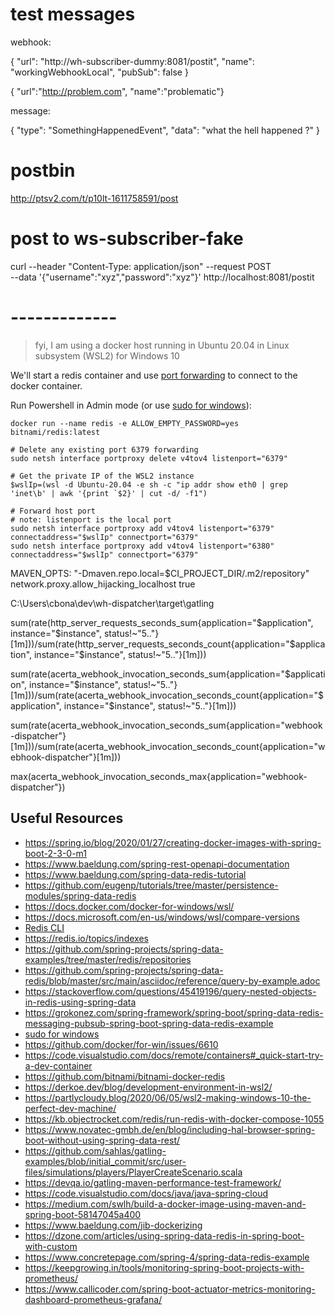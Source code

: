 # test messages

webhook:

{
  "url": "http://wh-subscriber-dummy:8081/postit",
  "name": "workingWebhookLocal",
  "pubSub": false
}

{ "url":"http://problem.com", "name":"problematic"}

message:

{
  "type": "SomethingHappenedEvent",
  "data": "what the hell happened ?"
}

# postbin

http://ptsv2.com/t/p10lt-1611758591/post


# post to ws-subscriber-fake
curl --header "Content-Type: application/json" --request POST \
--data '{"username":"xyz","password":"xyz"}' http://localhost:8081/postit

# -------------

> fyi, I am using a docker host running in Ubuntu 20.04 in Linux subsystem (WSL2) for Windows 10

We'll start a redis container and use [port forwarding](https://ibmimedia.com/blog/258/how-to-use-netsh-to-configure-port-forwarding-on-windows) to connect to the docker container.

Run Powershell in Admin mode (or use [sudo for windows](http://blog.lukesampson.com/sudo-for-windows)):

```shell
docker run --name redis -e ALLOW_EMPTY_PASSWORD=yes bitnami/redis:latest

# Delete any existing port 6379 forwarding
sudo netsh interface portproxy delete v4tov4 listenport="6379" 

# Get the private IP of the WSL2 instance
$wslIp=(wsl -d Ubuntu-20.04 -e sh -c "ip addr show eth0 | grep 'inet\b' | awk '{print `$2}' | cut -d/ -f1") 

# Forward host port
# note: listenport is the local port 
sudo netsh interface portproxy add v4tov4 listenport="6379" connectaddress="$wslIp" connectport="6379"
sudo netsh interface portproxy add v4tov4 listenport="6380" connectaddress="$wslIp" connectport="6379"
```

MAVEN_OPTS: "-Dmaven.repo.local=$CI_PROJECT_DIR/.m2/repository"
network.proxy.allow_hijacking_localhost  true


C:\Users\cbona\dev\wh-dispatcher\target\gatling


sum(rate(http_server_requests_seconds_sum{application="$application", instance="$instance", status!~"5.."}[1m]))/sum(rate(http_server_requests_seconds_count{application="$application", instance="$instance", status!~"5.."}[1m]))

sum(rate(acerta_webhook_invocation_seconds_sum{application="$application", instance="$instance", status!~"5.."}[1m]))/sum(rate(acerta_webhook_invocation_seconds_count{application="$application", instance="$instance", status!~"5.."}[1m]))

sum(rate(acerta_webhook_invocation_seconds_sum{application="webhook-dispatcher"}[1m]))/sum(rate(acerta_webhook_invocation_seconds_count{application="webhook-dispatcher"}[1m]))

max(acerta_webhook_invocation_seconds_max{application="webhook-dispatcher"})

## Useful Resources

* https://spring.io/blog/2020/01/27/creating-docker-images-with-spring-boot-2-3-0-m1
* https://www.baeldung.com/spring-rest-openapi-documentation
* https://www.baeldung.com/spring-data-redis-tutorial
* https://github.com/eugenp/tutorials/tree/master/persistence-modules/spring-data-redis
* https://docs.docker.com/docker-for-windows/wsl/
* https://docs.microsoft.com/en-us/windows/wsl/compare-versions
* [Redis CLI](https://github.com/MicrosoftArchive/redis/releases)
* https://redis.io/topics/indexes
* https://github.com/spring-projects/spring-data-examples/tree/master/redis/repositories
* https://github.com/spring-projects/spring-data-redis/blob/master/src/main/asciidoc/reference/query-by-example.adoc
* https://stackoverflow.com/questions/45419196/query-nested-objects-in-redis-using-spring-data
* https://grokonez.com/spring-framework/spring-boot/spring-data-redis-messaging-pubsub-spring-boot-spring-data-redis-example
* [sudo for windows](http://blog.lukesampson.com/sudo-for-windows)
* https://github.com/docker/for-win/issues/6610
* https://code.visualstudio.com/docs/remote/containers#_quick-start-try-a-dev-container
* https://github.com/bitnami/bitnami-docker-redis
* https://derkoe.dev/blog/development-environment-in-wsl2/
* https://partlycloudy.blog/2020/06/05/wsl2-making-windows-10-the-perfect-dev-machine/
* https://kb.objectrocket.com/redis/run-redis-with-docker-compose-1055
* https://www.novatec-gmbh.de/en/blog/including-hal-browser-spring-boot-without-using-spring-data-rest/
* https://github.com/sahlas/gatling-examples/blob/initial_commit/src/user-files/simulations/players/PlayerCreateScenario.scala
* https://devqa.io/gatling-maven-performance-test-framework/
* https://code.visualstudio.com/docs/java/java-spring-cloud
* https://medium.com/swlh/build-a-docker-image-using-maven-and-spring-boot-58147045a400
* https://www.baeldung.com/jib-dockerizing
* https://dzone.com/articles/using-spring-data-redis-in-spring-boot-with-custom
* https://www.concretepage.com/spring-4/spring-data-redis-example
* https://keepgrowing.in/tools/monitoring-spring-boot-projects-with-prometheus/
* https://www.callicoder.com/spring-boot-actuator-metrics-monitoring-dashboard-prometheus-grafana/
